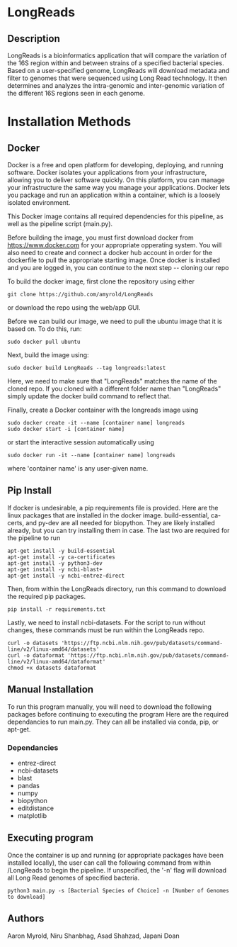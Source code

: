 # LongReads

## Description
LongReads is a bioinformatics application that will compare the variation of the 16S region within and between strains of a specified bacterial species. Based on a user-specified genome, LongReads will download metadata and filter to genomes that were sequenced using Long Read technology. It then determines and analyzes the intra-genomic and inter-genomic variation of the different 16S regions seen in each genome. 

# Installation Methods

## Docker
Docker is a free and open platform for developing, deploying, and running software. Docker isolates your applications from your infrastructure, allowing you to deliver software quickly. On this platform, you can manage your infrastructure the same way you manage your applications. Docker lets you package and run an application within a container, which is a loosely isolated environment.

This Docker image contains all required dependencies for this pipeline, as well as the pipeline script (main.py). 

Before building the image, you must first download docker from https://www.docker.com for your appropriate opperating system. You will also need to create and connect a docker hub account in order for the dockerfile to pull the appropriate starting image. 
Once docker is installed and you are logged in, you can continue to the next step -- cloning our repo

To build the docker image, first clone the repository using either
```
git clone https://github.com/amyrold/LongReads
```
or download the repo using the web/app GUI.

Before we can build our image, we need to pull the ubuntu image that it is based on. To do this, run:
```
sudo docker pull ubuntu
```

Next, build the image using:
```
sudo docker build LongReads --tag longreads:latest
```
Here, we need to make sure that "LongReads" matches the name of the cloned repo. If you cloned with a different folder name than "LongReads" simply update the docker build command to reflect that. 


Finally, create a Docker container with the longreads image using
```
sudo docker create -it --name [container name] longreads
sudo docker start -i [container name]
```
or start the interactive session automatically using
```
sudo docker run -it --name [container name] longreads
```
where 'container name' is any user-given name.

## Pip Install
If docker is undesirable, a pip requirements file is provided.
Here are the linux packages that are installed in the docker image. build-essential, ca-certs, and py-dev are all needed for biopython. They are likely installed already, but you can try installing them in case. The last two are required for the pipeline to run
```
apt-get install -y build-essential
apt-get install -y ca-certificates
apt-get install -y python3-dev
apt-get install -y ncbi-blast+
apt-get install -y ncbi-entrez-direct
```
Then, from within the LongReads directory, run this command to download the required pip packages. 
```
pip install -r requirements.txt
```
Lastly, we need to install ncbi-datasets. For the script to run without changes, these commands must be run within the LongReads repo. 
```
curl -o datasets 'https://ftp.ncbi.nlm.nih.gov/pub/datasets/command-line/v2/linux-amd64/datasets'
curl -o dataformat 'https://ftp.ncbi.nlm.nih.gov/pub/datasets/command-line/v2/linux-amd64/dataformat'
chmod +x datasets dataformat
```


## Manual Installation
To run this program manually, you will need to download the following packages before continuing to executing the program
Here are the required dependancies to run main.py. They can all be installed via conda, pip, or apt-get.
### Dependancies
- entrez-direct
- ncbi-datasets
- blast
- pandas
- numpy
- biopython
- editdistance
- matplotlib

## Executing program
Once the container is up and running (or appropriate packages have been installed locally), the user can call the following command from within /LongReads to begin the pipeline. If unspecified, the '-n' flag will download all Long Read genomes of specified bacteria.
```
python3 main.py -s [Bacterial Species of Choice] -n [Number of Genomes to download]
```

## Authors
Aaron Myrold, Niru Shanbhag, Asad Shahzad, Japani Doan
